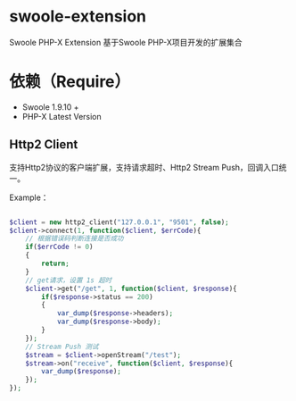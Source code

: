 # swoole-extension
Swoole PHP-X Extension
基于Swoole PHP-X项目开发的扩展集合

# 依赖（Require）

* Swoole 1.9.10 +
* PHP-X Latest Version

## Http2 Client
支持Http2协议的客户端扩展，支持请求超时、Http2 Stream Push，回调入口统一。

Example：

```php

$client = new http2_client("127.0.0.1", "9501", false);
$client->connect(1, function($client, $errCode){
    // 根据错误码判断连接是否成功
    if($errCode != 0)
    {
        return;
    }
    // get请求，设置 1s 超时
    $client->get("/get", 1, function($client, $response){
        if($response->status == 200)
        {
            var_dump($response->headers);
            var_dump($response->body);
        }
    });
    // Stream Push 测试
    $stream = $client->openStream("/test");
    $stream->on("receive", function($client, $response){
        var_dump($response);
    });
});

```
